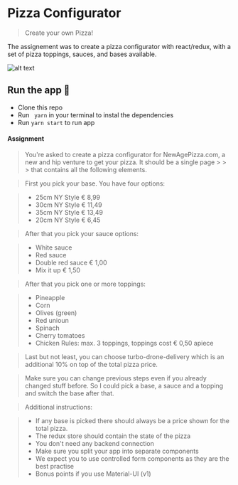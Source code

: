 # Pizza Configurator

> Create your own Pizza!

The assignement was to create a pizza configurator with react/redux, with a set of pizza toppings, sauces, and bases available. 

![alt text](https://github.com/Emacdyz/PizzaConfigurator/public/Visu.png)


## Run the app 🚀

* Clone this repo
* Run ` yarn` in your terminal to instal the dependencies
* Run `yarn start` to run app

#### Assignment 

> You're asked to create a pizza configurator for NewAgePizza.com, a new and hip venture to get your pizza. It should be a single page > > > that contains all the following elements.

> First you pick your base. You have four options:

> * 25cm NY Style € 8,99
> * 30cm NY Style € 11,49
> * 35cm NY Style € 13,49
> * 20cm NY Style € 6,45

> After that you pick your sauce options:

> * White sauce
> * Red sauce
> * Double red sauce € 1,00
> * Mix it up € 1,50

> After that you pick one or more toppings:

> * Pineapple
> * Corn
> * Olives (green)
> * Red unioun
> * Spinach
> * Cherry tomatoes
> * Chicken
> Rules: max. 3 toppings, toppings cost € 0,50 apiece

> Last but not least, you can choose turbo-drone-delivery which is an additional 10% on top of the total pizza price.

> Make sure you can change previous steps even if you already changed stuff before. So I could pick a base, a sauce and a topping and 
> switch the base after that.

> Additional instructions:

> * If any base is picked there should always be a price shown for the total pizza.
> * The redux store should contain the state of the pizza
> * You don't need any backend connection
> * Make sure you split your app into separate components
> * We expect you to use controlled form components as they are the best practise
> * Bonus points if you use Material-UI (v1)
